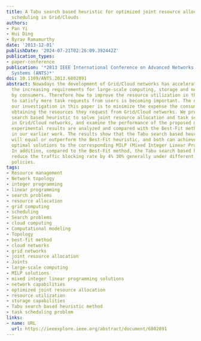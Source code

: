 ```yaml
---
title: A Tabu search based heuristic for optimized joint resource allocation and task
  scheduling in Grid/Clouds
authors:
- Pan Yi
- Hui Ding
- Byrav Ramamurthy
date: '2013-12-01'
publishDate: '2024-07-21T02:26:09.392442Z'
publication_types:
- paper-conference
publication: '*2013 IEEE International Conference on Advanced Networks and Telecommunications
  Systems (ANTS)*'
doi: 10.1109/ANTS.2013.6802891
abstract: Nowadays the development of Grid/Cloud networks has accelerated to meet
  the increasing requirements for large-scale computing, storage and network capabilities
  by consumers. Therefore how to improve the resource utilization in the Grid/Cloud
  to satisfy more task requests from users is becoming important. The objective of
  our investigation in this paper is to minimize the expense the consumers incur while
  obtaining the resources they request from Grid/Cloud networks. We propose a Tabu
  search based heuristic to solve joint resource allocation and task scheduling problem
  in Grid/Cloud networks, and examine the performance of the proposed method. The
  experimental results are analyzed and compared with the Best-Fit method we proposed
  in our earlier work. The results show that the Tabu search based heuristic method
  will equal or outperform the Best-Fit heuristic, and both can achieve approximate
  optimal solutions to the corresponding MILP (Mixed Integer Linear Programming) solutions.
  In addition, compared to the Best-Fit method, the Tabu search based heuristic will
  reduce the traffic blocking rate by 4% 30% generally under different job scheduling
  policies.
tags:
- Resource management
- Network topology
- integer programming
- linear programming
- search problems
- resource allocation
- grid computing
- scheduling
- Search problems
- cloud computing
- Computational modeling
- Topology
- best-fit method
- cloud networks
- grid networks
- joint resource allocation
- Joints
- large-scale computing
- MILP solutions
- mixed integer linear programming solutions
- network capabilities
- optimized joint resource allocation
- resource utilization
- storage capabilities
- Tabu search based heuristic method
- task scheduling problem
links:
- name: URL
  url: https://ieeexplore.ieee.org/abstract/document/6802891
---
```

